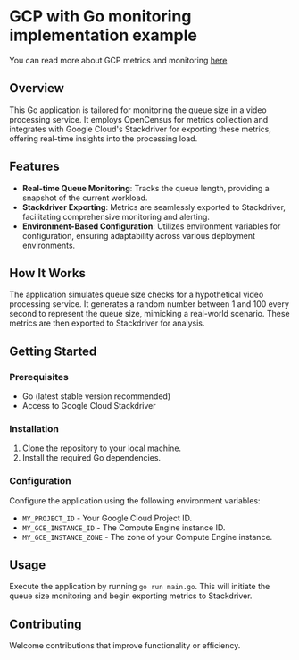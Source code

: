 # GCP with Go monitoring implementation example

You can read more about GCP metrics and monitoring [here](https://cloud.google.com/monitoring/docs/reference/libraries#client-libraries-install-go)
## Overview

This Go application is tailored for monitoring the queue size in a video processing service. It employs OpenCensus for metrics collection and integrates with Google Cloud's Stackdriver for exporting these metrics, offering real-time insights into the processing load.

## Features

- **Real-time Queue Monitoring**: Tracks the queue length, providing a snapshot of the current workload.
- **Stackdriver Exporting**: Metrics are seamlessly exported to Stackdriver, facilitating comprehensive monitoring and alerting.
- **Environment-Based Configuration**: Utilizes environment variables for configuration, ensuring adaptability across various deployment environments.

## How It Works

The application simulates queue size checks for a hypothetical video processing service. It generates a random number between 1 and 100 every second to represent the queue size, mimicking a real-world scenario. These metrics are then exported to Stackdriver for analysis.

## Getting Started

### Prerequisites

- Go (latest stable version recommended)
- Access to Google Cloud Stackdriver

### Installation

1. Clone the repository to your local machine.
2. Install the required Go dependencies.

### Configuration

Configure the application using the following environment variables:

- `MY_PROJECT_ID` - Your Google Cloud Project ID.
- `MY_GCE_INSTANCE_ID` - The Compute Engine instance ID.
- `MY_GCE_INSTANCE_ZONE` - The zone of your Compute Engine instance.

## Usage

Execute the application by running `go run main.go`. This will initiate the queue size monitoring and begin exporting metrics to Stackdriver.

## Contributing

Welcome contributions that improve functionality or efficiency.
